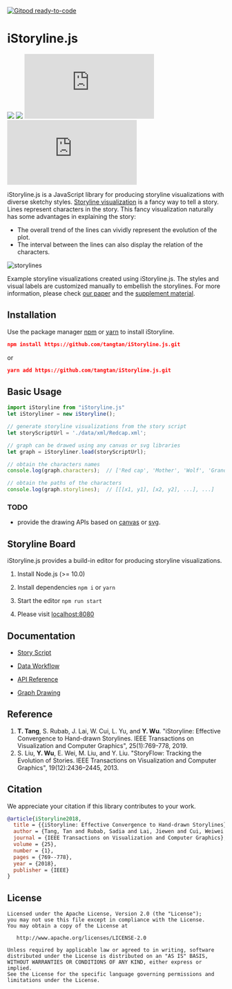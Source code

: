 [![Gitpod ready-to-code](https://img.shields.io/badge/Gitpod-ready--to--code-blue?logo=gitpod)](https://gitpod.io/#https://github.com/tangtan/iStoryline.js)

# iStoryline.js

![](https://travis-ci.com/tangtan/iStoryline.js.svg?branch=master)
![](https://img.shields.io/github/downloads/tangtan/iStoryline.js/total)
![](https://img.shields.io/github/package-json/v/tangtan/iStoryline.js)
![](https://img.shields.io/github/license/tangtan/iStoryline.js)

iStoryline.js is a JavaScript library for producing storyline visualizations with diverse sketchy styles. [Storyline visualization](https://xkcd.com/657/) is a fancy way to tell a story. Lines represent characters in the story. This fancy visualization naturally has some advantages in explaining the story:

- The overall trend of the lines can vividly represent the evolution of the plot.
- The interval between the lines can also display the relation of the characters.

![storylines](https://user-images.githubusercontent.com/18184786/88198333-2cea9600-cc76-11ea-83fa-bbf2676fc61d.png)

Example storyline visualizations created using iStoryline.js. The styles and visual labels are customized manually to embellish the storylines.
For more information, please check [our paper](http://www.tantang.org/publication/2018_infovis_istoryline/2018_infovis_istoryline.pdf) and the [supplement material](https://istoryline.github.io/).

## Installation

Use the package manager [npm](https://docs.npmjs.com/cli/install) or [yarn](https://yarnpkg.com/lang/en/docs/cli/add/) to install iStoryline.

```Json
npm install https://github.com/tangtan/iStoryline.js.git
```

or

```Json
yarn add https://github.com/tangtan/iStoryline.js.git
```

## Basic Usage

```JavaScript
import iStoryline from "iStoryline.js"
let iStoryliner = new iStoryline();

// generate storyline visualizations from the story script
let storyScriptUrl = './data/xml/Redcap.xml';

// graph can be drawed using any canvas or svg libraries
let graph = iStoryliner.load(storyScriptUrl);

// obtain the characters names
console.log(graph.characters);  // ['Red cap', 'Mother', 'Wolf', 'GrandMa']

// obtain the paths of the characters
console.log(graph.storylines);  // [[[x1, y1], [x2, y2], ...], ...]
```

### TODO

- provide the drawing APIs based on [canvas](https://www.w3schools.com/html/html5_canvas.asp) or [svg](https://www.w3schools.com/html/html5_svg.asp).

## Storyline Board

iStoryline.js provides a build-in editor for producing storyline visualizations.

1. Install Node.js (>= 10.0)

2. Install dependencies `npm i` or `yarn`

3. Start the editor `npm run start`

4. Please visit [localhost:8080](http://localhost:8080)

## Documentation

- [Story Script](https://github.com/tangtan/iStoryline.js/wiki/Story-Script)

- [Data Workflow](https://github.com/tangtan/iStoryline.js/wiki/Data-Workflow)

- [API Reference](https://github.com/tangtan/iStoryline.js/wiki/API-Reference)

- [Graph Drawing](https://github.com/tangtan/iStoryline.js/wiki/Graph-Drawing)

## Reference

1. **T. Tang**, S. Rubab, J. Lai, W. Cui, L. Yu, and **Y. Wu**. "iStoryline: Effective Convergence to Hand-drawn Storylines. IEEE Transactions on Visualization and Computer Graphics", 25(1):769-778, 2019.
2. S. Liu, **Y. Wu**, E. Wei, M. Liu, and Y. Liu. "StoryFlow: Tracking the Evolution of Stories. IEEE Transactions on Visualization and Computer Graphics", 19(12):2436–2445, 2013.

## Citation

We appreciate your citation if this library contributes to your work.

```bib
@article{iStoryline2018,
  title = {{iStoryline: Effective Convergence to Hand-drawn Storylines}},
  author = {Tang, Tan and Rubab, Sadia and Lai, Jiewen and Cui, Weiwei and Yu, Lingyun and Wu, Yingcai},
  journal = {IEEE Transactions on Visualization and Computer Graphics},
  volume = {25},
  number = {1},
  pages = {769--778},
  year = {2018},
  publisher = {IEEE}
}
```

## License

    Licensed under the Apache License, Version 2.0 (the "License");
    you may not use this file except in compliance with the License.
    You may obtain a copy of the License at

       http://www.apache.org/licenses/LICENSE-2.0

    Unless required by applicable law or agreed to in writing, software
    distributed under the License is distributed on an "AS IS" BASIS,
    WITHOUT WARRANTIES OR CONDITIONS OF ANY KIND, either express or implied.
    See the License for the specific language governing permissions and
    limitations under the License.
